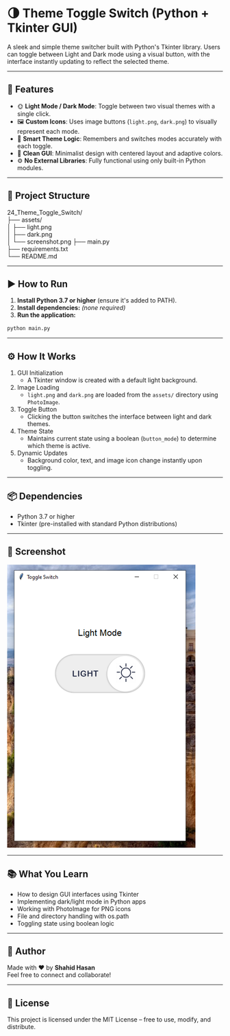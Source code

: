# 🌗 Theme Toggle Switch (Python + Tkinter GUI)

A sleek and simple theme switcher built with Python's Tkinter library. Users can toggle between Light and Dark mode using a visual button, with the interface instantly updating to reflect the selected theme.

---

## 📌 Features

- 🌞 **Light Mode / Dark Mode**: Toggle between two visual themes with a single click.
- 🖼️ **Custom Icons**: Uses image buttons (`light.png`, `dark.png`) to visually represent each mode.
- 🧠 **Smart Theme Logic**: Remembers and switches modes accurately with each toggle.
- 🎨 **Clean GUI**: Minimalist design with centered layout and adaptive colors.
- ⚙️ **No External Libraries**: Fully functional using only built-in Python modules.

---

## 📂 Project Structure

24_Theme_Toggle_Switch/  
├── assets/  
│   ├── light.png  
│   ├── dark.png  
│   └── screenshot.png
├── main.py  
├── requirements.txt  
└── README.md  

---

## ▶️ How to Run

1. **Install Python 3.7 or higher** (ensure it's added to PATH).  
2. **Install dependencies:** *(none required)*  
3. **Run the application:**

```bash
python main.py
```

---

## ⚙️ How It Works

1. GUI Initialization
    - A Tkinter window is created with a default light background.
2. Image Loading
    - `light.png` and `dark.png` are loaded from the `assets/` directory using `PhotoImage`.
3. Toggle Button
    - Clicking the button switches the interface between light and dark themes.
4. Theme State
    - Maintains current state using a boolean (`button_mode`) to determine which theme is active.
5. Dynamic Updates
    - Background color, text, and image icon change instantly upon toggling.

---

## 📦 Dependencies

- Python 3.7 or higher
- Tkinter (pre-installed with standard Python distributions)

---

## 📸 Screenshot

![Theme Toggle Switch](assets/screenshot.png)

---

## 📚 What You Learn

- How to design GUI interfaces using Tkinter
- Implementing dark/light mode in Python apps
- Working with PhotoImage for PNG icons
- File and directory handling with os.path
- Toggling state using boolean logic

---

## 👤 Author

Made with ❤️ by **Shahid Hasan**  
Feel free to connect and collaborate!

---

## 📄 License

This project is licensed under the MIT License – free to use, modify, and distribute.